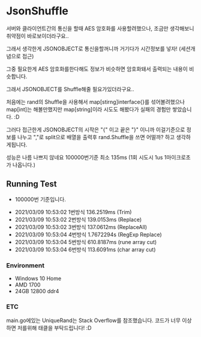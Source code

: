 # JsonShuffle
서버와 클라이언트간의 통신을 할때 AES 암호화를 사용할려했으나, 조금만 생각해보니 취약점이 바로보이더라구요..

그래서 생각한게 JSONOBJECT로 통신을할꺼니까 거기다가 시간정보를 넣자! (세션개념으로 접근)

그중 필요한게 AES 암호화를한다해도 정보가 비슷하면 암호화돼서 출력되는 내용이 비슷합니다.

그래서 JSONOBJECT를 Shuffle해줄 필요가있더라구요..

처음에는 rand의 Shuffle을 사용해서 map[stirng]interface{}를 섞어볼려했으나  map[int]는 해볼만했지만 map[string]이라 시도도 해봤다가 실패의 경험만 쌓았습니다. :D

그러다 접근한게 JSONOBJECT의 시작은 "{" 이고 끝은 "}" 이니까 이걸기준으로 정보를 나누고 ","로 split으로 배열을 출력후 rand.Shuffle을 쓰면 어떨까? 하고 생각하게됩니다.

성능은 나름 나쁘지 않네요 100000번기준 최소 135ms (1회 시도시 1us 1마이크로초가 나옵니다.)

## Running Test
- 100000번 기준입니다.
* 2021/03/09 10:53:02 1번방식  136.2519ms (Trim)
* 2021/03/09 10:53:02 2번방식  139.0153ms (Replace)
* 2021/03/09 10:53:02 3번방식  137.0612ms (ReplaceAll)
* 2021/03/09 10:53:04 4번방식  1.7672294s (RegExp Replace)
* 2021/03/09 10:53:04 5번방식  610.8187ms (rune array cut)
* 2021/03/09 10:53:04 6번방식  113.6091ms (char array cut)
### Environment
* Windows 10 Home
* AMD 1700
* 24GB 12800 ddr4

### ETC
main.go에있는 UniqueRand는 Stack Overflow를 참조했습니다. 
코드가 너무 이상하면 저를위해 태클을 부탁드립니다! :D

